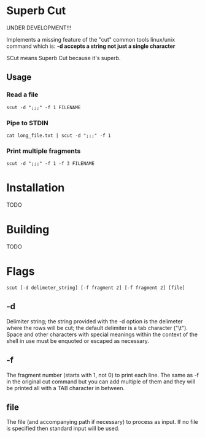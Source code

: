 # Superb Cut

UNDER DEVELOPMENT!!!

Implements a missing feature of the "cut" common tools linux/unix command which is: **-d accepts a string not just a single character**

SCut means Superb Cut because it's superb.

## Usage

### Read a file

```
scut -d ";;;" -f 1 FILENAME
```

### Pipe to STDIN

```
cat long_file.txt | scut -d ";;;" -f 1
```

### Print multiple fragments

```
scut -d ";;;" -f 1 -f 3 FILENAME
```

# Installation

TODO

# Building

TODO

# Flags

```
scut [-d delimeter_string] [-f fragment 2] [-f fragment 2] [file]
```

## -d

Delimiter string; the string provided with the -d option is the delimeter where the rows will be cut; the default delimiter is a tab character ("\t"). Space and other characters with special meanings within the context of the shell in use must be enquoted or escaped as necessary.

## -f

The fragment number (starts with 1, not 0) to print each line.
The same as -f in the original cut command but you can add multiple of them and they will be
printed all with a TAB character in between.

## file

The file (and accompanying path if necessary) to process as input. If no file is specified then standard input will be used.
